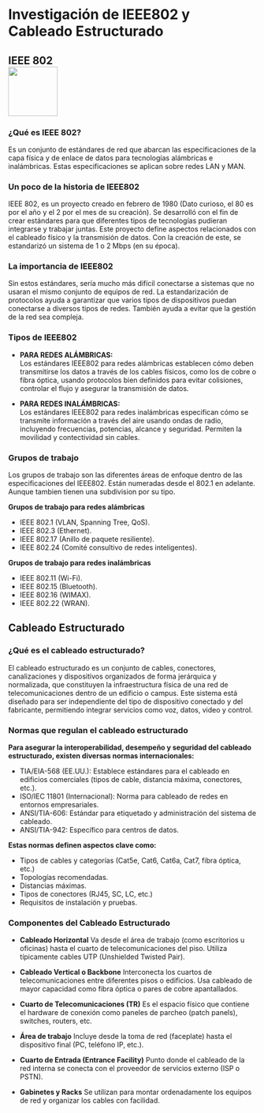 # Investigación de IEEE802 y Cableado Estructurado

## IEEE 802 <br><img src="https://pbs.twimg.com/profile_images/1225765945702076416/tZUP79ma_400x400.jpg" width="100" height="100">

### ¿Qué es IEEE 802?
Es un conjunto de estándares de red que abarcan las especificaciones de la capa física y de enlace de datos para tecnologías alámbricas e inalámbricas. Estas especificaciones se aplican sobre redes LAN y MAN.

### Un poco de la historia de IEEE802
IEEE 802, es un proyecto creado en febrero de 1980 (Dato curioso, el 80 es por el año y el 2 por el mes de su creación). Se desarrolló con el fin de crear estándares para que diferentes tipos de tecnologías pudieran integrarse y trabajar juntas. Este proyecto define aspectos relacionados con el cableado físico y la transmisión de datos. Con la creación de este, se estandarizó un sistema de 1 o 2 Mbps (en su época). 

### La importancia de IEEE802
Sin estos estándares, sería mucho más difícil conectarse a sistemas que no usaran el mismo conjunto de equipos de red. La estandarización de protocolos ayuda a garantizar que varios tipos de dispositivos puedan conectarse a diversos tipos de redes. También ayuda a evitar que la gestión de la red sea compleja. 

### Tipos de IEEE802
- **PARA REDES ALÁMBRICAS:** <br>
Los estándares IEEE802 para redes alámbricas establecen cómo deben transmitirse los datos a través de los cables físicos, como los de cobre o fibra óptica, usando protocolos bien definidos para evitar colisiones, controlar el flujo y asegurar la transmisión de datos.

- **PARA REDES INALÁMBRICAS:** <br>
Los estándares IEEE802 para redes inalámbricas especifican cómo se transmite información a través del aire usando ondas de radio, incluyendo frecuencias, potencias, alcance y seguridad. Permiten la movilidad y contectividad sin cables.

### Grupos de trabajo
Los grupos de trabajo son las diferentes áreas de enfoque dentro de las especificaciones del IEEE802. Están numeradas desde el 802.1 en adelante. Aunque tambien tienen una subdivision por su tipo.

**Grupos de trabajo para redes alámbricas**
- IEEE 802.1 (VLAN, Spanning Tree, QoS).
- IEEE 802.3 (Ethernet).
- IEEE 802.17 (Anillo de paquete resiliente).
- IEEE 802.24 (Comité consultivo de redes inteligentes).

**Grupos de trabajo para redes inalámbricas**
- IEEE 802.11 (Wi-Fi).
- IEEE 802.15 (Bluetooth).
- IEEE 802.16 (WIMAX).
- IEEE 802.22 (WRAN).

## 

## Cableado Estructurado
### ¿Qué es el cableado estructurado?
El cableado estructurado es un conjunto de cables, conectores, canalizaciones y dispositivos organizados de forma jerárquica y normalizada, que constituyen la infraestructura física de una red de telecomunicaciones dentro de un edificio o campus. Este sistema está diseñado para ser independiente del tipo de dispositivo conectado y del fabricante, permitiendo integrar servicios como voz, datos, video y control.

### Normas que regulan el cableado estructurado
**Para asegurar la interoperabilidad, desempeño y seguridad del cableado estructurado, existen diversas normas internacionales:** <br>
- TIA/EIA-568 (EE.UU.): Establece estándares para el cableado en edificios comerciales (tipos de cable, distancia máxima, conectores, etc.).
- ISO/IEC 11801 (Internacional): Norma para cableado de redes en entornos empresariales.
- ANSI/TIA-606: Estándar para etiquetado y administración del sistema de cableado.
- ANSI/TIA-942: Específico para centros de datos. <br>

**Estas normas definen aspectos clave como:** <br>
- Tipos de cables y categorías (Cat5e, Cat6, Cat6a, Cat7, fibra óptica, etc.)
- Topologías recomendadas.
- Distancias máximas.
- Tipos de conectores (RJ45, SC, LC, etc.)
- Requisitos de instalación y pruebas.

### Componentes del Cableado Estructurado
- **Cableado Horizontal**
Va desde el área de trabajo (como escritorios u oficinas) hasta el cuarto de telecomunicaciones del piso. Utiliza típicamente cables UTP (Unshielded Twisted Pair).

- **Cableado Vertical o Backbone**
Interconecta los cuartos de telecomunicaciones entre diferentes pisos o edificios. Usa cableado de mayor capacidad como fibra óptica o pares de cobre apantallados.

- **Cuarto de Telecomunicaciones (TR)**
Es el espacio físico que contiene el hardware de conexión como paneles de parcheo (patch panels), switches, routers, etc.

- **Área de trabajo**
Incluye desde la toma de red (faceplate) hasta el dispositivo final (PC, teléfono IP, etc.).

- **Cuarto de Entrada (Entrance Facility)**
Punto donde el cableado de la red interna se conecta con el proveedor de servicios externo (ISP o PSTN).

- **Gabinetes y Racks**
Se utilizan para montar ordenadamente los equipos de red y organizar los cables con facilidad.

